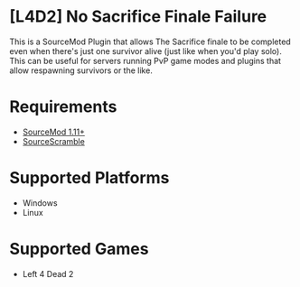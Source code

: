 # [L4D2] No Sacrifice Finale Failure
This is a SourceMod Plugin that allows The Sacrifice finale to be completed even when there's just one survivor alive (just like when you'd play solo). This can be useful for servers running PvP game modes and plugins that allow respawning survivors or the like.

# Requirements
- [SourceMod 1.11+](https://www.sourcemod.net/downloads.php?branch=stable)
- [SourceScramble](https://github.com/nosoop/SMExt-SourceScramble)

# Supported Platforms
- Windows
- Linux

# Supported Games
- Left 4 Dead 2